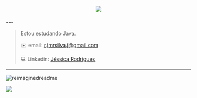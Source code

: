<!---
- 👋 Oie, Eu sou a Jéssica Rodrigues
- 🌱 Estou aprendendo Node.js e Typescript no momento
--->
<h1 align="center">
  <a href="https://git.io/typing-svg">
    <img src="https://readme-typing-svg.herokuapp.com/?lines=Junior+Fullstack+Developer&center=true&size=28">
  </a>
</h1>
---

> 
>  Estou estudando Java.
> 
> :envelope: email: <r.jmrsilva.j@gmail.com>
> 
> :computer: Linkedin: [Jéssica Rodrigues](https://www.linkedin.com/in/jm-rod/)
> 


----
<img src="https://myreadme.vercel.app/api/embed/JNamasaki?panels=userstatistics,toplanguages" alt="reimaginedreadme" /> 

![](https://leetcard.jacoblin.cool/JNamasaki?font=Dancing_Script)


<!---
![](https://github-readme-streak-stats.herokuapp.com/?user=JNamasaki&theme=radical&hide_border=true)

JNamasaki/JNamasaki is a ✨ special ✨ repository because its `README.md` (this file) appears on your GitHub profile.
You can click the Preview link to take a look at your changes.
--->

